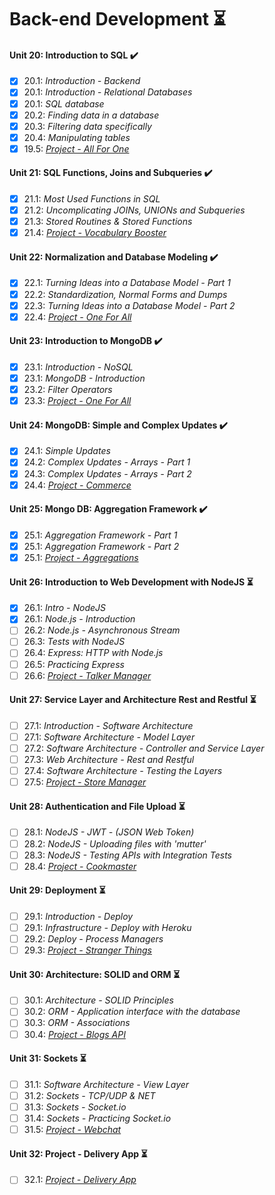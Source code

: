 # Back-end Development :hourglass_flowing_sand:

#### Unit 20: Introduction to SQL :heavy_check_mark:

- [X] 20.1: _Introduction - Backend_
- [X] 20.1: _Introduction - Relational Databases_
- [X] 20.1: _SQL database_
- [X] 20.2: _Finding data in a database_
- [X] 20.3: _Filtering data specifically_
- [X] 20.4: _Manipulating tables_
- [X] 19.5: [_Project - All For One_](https://github.com/tryber/sd-011-project-mysql-all-for-one/tree/SamuelSilvaMelo-mysql-all-for-one)

#### Unit 21: SQL Functions, Joins and Subqueries :heavy_check_mark:

- [X] 21.1: _Most Used Functions in SQL_
- [X] 21.2: _Uncomplicating JOINs, UNIONs and Subqueries_
- [X] 21.3: _Stored Routines & Stored Functions_
- [X] 21.4: [_Project - Vocabulary Booster_](https://github.com/tryber/sd-011-mysql-vocabulary-booster/pull/9)

#### Unit 22: Normalization and Database Modeling :heavy_check_mark:

- [X] 22.1: _Turning Ideas into a Database Model - Part 1_
- [X] 22.2: _Standardization, Normal Forms and Dumps_
- [X] 22.3: _Turning Ideas into a Database Model - Part 2_
- [X] 22.4: [_Project - One For All_](https://github.com/tryber/sd-011-mysql-one-for-all/pull/18)

#### Unit 23: Introduction to MongoDB :heavy_check_mark:

- [X] 23.1: _Introduction - NoSQL_
- [X] 23.1: _MongoDB - Introduction_
- [X] 23.2: _Filter Operators_
- [X] 23.3: [_Project - One For All_](https://github.com/tryber/sd-011-mongodb-dataflights/pull/7)

#### Unit 24: MongoDB: Simple and Complex Updates :heavy_check_mark:

- [X] 24.1: _Simple Updates_
- [X] 24.2: _Complex Updates - Arrays - Part 1_
- [X] 24.3: _Complex Updates - Arrays - Part 2_
- [X] 24.4: [_Project - Commerce_](https://github.com/tryber/sd-011-mongodb-commerce/pull/10)

#### Unit 25: Mongo DB: Aggregation Framework :heavy_check_mark:

- [X] 25.1: _Aggregation Framework - Part 1_
- [X] 25.1: _Aggregation Framework - Part 2_
- [X] 25.1: [_Project - Aggregations_](https://github.com/tryber/sd-011-mongodb-aggregations/pull/99)

#### Unit 26: Introduction to Web Development with NodeJS :hourglass_flowing_sand:

- [X] 26.1: _Intro - NodeJS_
- [X] 26.1: _Node.js - Introduction_
- [ ] 26.2: _Node.js - Asynchronous Stream_
- [ ] 26.3: _Tests with NodeJS_
- [ ] 26.4: _Express: HTTP with Node.js_
- [ ] 26.5: _Practicing Express_
- [ ] 26.6: [_Project - Talker Manager_]()

#### Unit 27: Service Layer and Architecture Rest and Restful :hourglass_flowing_sand:

- [ ] 27.1: _Introduction - Software Architecture_
- [ ] 27.1: _Software Architecture - Model Layer_
- [ ] 27.2: _Software Architecture - Controller and Service Layer_
- [ ] 27.3: _Web Architecture - Rest and Restful_
- [ ] 27.4: _Software Architecture - Testing the Layers_
- [ ] 27.5: [_Project - Store Manager_]()

#### Unit 28: Authentication and File Upload :hourglass_flowing_sand:

- [ ] 28.1: _NodeJS - JWT - (JSON Web Token)_
- [ ] 28.2: _NodeJS - Uploading files with 'mutter'_
- [ ] 28.3: _NodeJS - Testing APIs with Integration Tests_
- [ ] 28.4: [_Project - Cookmaster_]()

#### Unit 29: Deployment :hourglass_flowing_sand:

- [ ] 29.1: _Introduction - Deploy_
- [ ] 29.1: _Infrastructure - Deploy with Heroku_
- [ ] 29.2: _Deploy - Process Managers_
- [ ] 29.3: [_Project - Stranger Things_]()

#### Unit 30: Architecture: SOLID and ORM :hourglass_flowing_sand:

- [ ] 30.1: _Architecture - SOLID Principles_
- [ ] 30.2: _ORM - Application interface with the database_
- [ ] 30.3: _ORM - Associations_
- [ ] 30.4: [_Project - Blogs API_]()

#### Unit 31: Sockets :hourglass_flowing_sand:

- [ ] 31.1: _Software Architecture - View Layer_
- [ ] 31.2: _Sockets - TCP/UDP & NET_
- [ ] 31.3: _Sockets - Socket.io_
- [ ] 31.4: _Sockets - Practicing Socket.io_
- [ ] 31.5: [_Project - Webchat_]()

#### Unit 32: Project - Delivery App :hourglass_flowing_sand:

- [ ] 32.1: [_Project - Delivery App_]()

